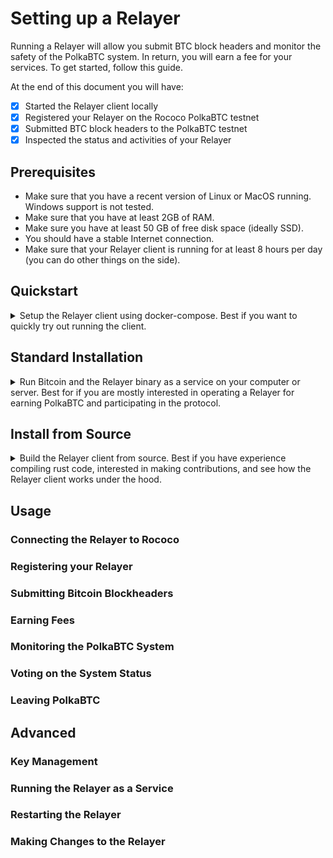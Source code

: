 # Setting up a Relayer

Running a Relayer will allow you submit BTC block headers and monitor the safety of the PolkaBTC system.
In return, you will earn a fee for your services.
To get started, follow this guide.

At the end of this document you will have:

- [x] Started the Relayer client locally
- [x] Registered your Relayer on the Rococo PolkaBTC testnet
- [x] Submitted BTC block headers to the PolkaBTC testnet
- [x] Inspected the status and activities of your Relayer

## Prerequisites

- Make sure that you have a recent version of Linux or MacOS running. Windows support is not tested.
- Make sure that you have at least 2GB of RAM.
- Make sure you have at least 50 GB of free disk space (ideally SSD).
- You should have a stable Internet connection.
- Make sure that your Relayer client is running for at least 8 hours per day (you can do other things on the side).

## Quickstart

<details>
<summary>
Setup the Relayer client using docker-compose. Best if you want to quickly try out running the client.
</summary>

### 1. Download the docker-compose file to start the Relayer client and the Bitcoin node.

?> _TODO_ Add link to docker file.

```
mkdir relayer && cd relayer && wget https://github.com/interlay/polkabtc-clients/tree/master/relayer
```
### 2. Add your Polkadot account to use with your Relayer

Add a `keyfile.json` file into that folder that contains the mnemonic of the account you want to use for the relayer, e.g.:

```json
{
    "myrelayer": "car timber smoke zone west involve board success norm inherit door road"
}
```

### 3. Start the Relayer client

?> _TODO_ Add a single command to start everything the relayer needs.

You can run the entire Relayer client and the Bitcoin node with the following command:

```sh
docker-compose up
```

</details>

## Standard Installation

<details>
<summary>
Run Bitcoin and the Relayer binary as a service on your computer or server. Best for if you are mostly interested in operating a Relayer for earning PolkaBTC and participating in the protocol.
</summary>

### 1. Install a local Bitcoin node

Download and install the Bitcoin Core full-node: [https://bitcoin.org/en/full-node](https://bitcoin.org/en/full-node#what-is-a-full-node)

### 2. Start the Bitcoin testnet node

The Relayer requires a Bitcoin node with only part of the data. You can start Bitcoin with the following [optimizations](https://bitcoin.org/en/full-node#what-is-a-full-node):

```sh
bitcoind -testnet -server -maxuploadtarget=200 -blocksonly -rpcuser=rpcuser -rpcpassword=rpcpassword
```

### 3. Install the Relayer client

Create a folder for your relayer and enter it:

```sh
mkdir relayer && cd relayer
```

?> _TODO_ Add the link to the binary
Download the relayer binary:

```sh
wget https://gitlab.com/interlay/polkabtc-clients/-/jobs/976061249/artifacts/raw/binaries/relayer
```

Make the binary executable:

```sh
chmod +x relayer
```

### 4. Add your Polkadot account to use with your Relayer

Add a `keyfile.json` file into that folder that contains the mnemonic of the account you want to use for the relayer, e.g.:

```json
{
    "myrelayer": "car timber smoke zone west involve board success norm inherit door road"
}
```

### 5. Start the Relayer client

Start the Relayer:

```sh
./relayer \
  --bitcoin-rpc-url http://localhost:18332 \
  --bitcoin-rpc-user rpcuser \
  --bitcoin-rpc-pass rpcpass \
  --keyfile keyfile.json \
  --keyname myrelayer \
  --polka-btc-url 'wss://rococo.polkabtc.io/api/parachain'
```

</details>

## Install from Source

<details>
<summary>
Build the Relayer client from source. Best if you have experience compiling rust code, interested in making contributions, and see how the Relayer client works under the hood.
</summary>

### Follow the instructions in the README

Go to the Relayer client [README](https://github.com/interlay/polkabtc-clients/tree/master/staked-relayer).

</details>

## Usage

### Connecting the Relayer to Rococo

### Registering your Relayer

### Submitting Bitcoin Blockheaders

### Earning Fees

### Monitoring the PolkaBTC System

### Voting on the System Status

### Leaving PolkaBTC

## Advanced

### Key Management

### Running the Relayer as a Service

### Restarting the Relayer

### Making Changes to the Relayer
